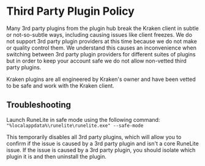 # Third Party Plugin Policy

Many 3rd party plugins from the plugin hub break the Kraken client in subtle or not-so-subtle ways, including causing issues like client freezes.
We do not support 3rd party plugin providers at this time because we do not make or quality control them. We understand this causes an inconvenience
when switching between 3rd party plugin providers for different suites of plugins but in order to keep your account safe we do not allow non-vetted third party plugins.

Kraken plugins are all engineered by Kraken's owner and have been vetted to be safe and work with the Kraken client.

## Troubleshooting

Launch RuneLite in safe mode using the following command: `"%localappdata%\runelite\runelite.exe" --safe-mode`

This temporarily disables all 3rd party plugins, which will allow you to confirm if the issue is caused by a 3rd party plugin and isn't a core RuneLite issue.
If the issue is caused by a 3rd party plugin, you should isolate which plugin it is and then uninstall the plugin.
